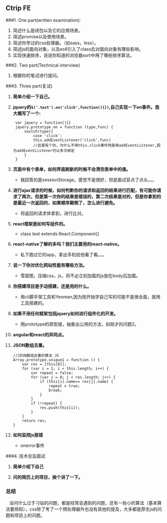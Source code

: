 ## Ctrip FE

###1. One part(written examination): 
1. 简述什么是闭包以及它的应用场景。
2. 简述promise以及使用场景。
3. 简述你学过的css处理器。（如sass，less）。
4. 简述js的面向对象，以及es6引入了class后对面向对象有哪些影响。
5. 实现快速排序，说说你知道的浏览器sort中用了哪些排序算法。

###2. Two part(Technical interview)

1. 根据你的笔试进行提问。

###3. Three part(复试)
1. **简单介绍一下自己。**

2. **jquery的`$('.test').on('click',function(){})`,自己实现一下on事件。我大概写了一个:**

       
        var jquery = function(){}
        jquery.prototype.on = function (type,func) {
            switch(type){
                case 'click':
                this.addEventListener('click',func)
                //这里有个坑，为什么不用this.click事件而是用addEventListener,因为addEventListener可以多次绑定     
            }
        }
        
        
3. **页面中有个表单，如何界面刷新的时候不会清空表单中的值。**
    + 我回答的是sessionStorage。感觉不是很好，但是面试官点了点头。。。
    
4. **进行ajax请求的时候，如何判断你的请求和返回的结果进行匹配，有可能你请求了两次，但是第一次你的结果是错误的，第二次结果是对的，但是你拿到的是最近一次返回的，如果顺序颠倒了，怎么进行避免。**
    + 将返回的请求体拿到，进行比对。
    
5. **react框架是如何写组件的。**
    + class test extends React.Component{}
    
6. **react-native了解的多吗？我们主要用的react-native。**
    + 私下跑过它的app，拿出手机给他看了看。。。
    
7. **说一下你对优化网站性能有哪些方法。**
    + 雪碧图，压缩css，js，将不必立刻加载的js放在body后加载。
    
8. **你搭建项目是手动搭建，还是用的什么。**
    + 用cli脚手架工具和Yeoman,因为刚开始学自己写的可能不是很全面，就用工具搭建的。
    
9. **如果不用任何框架包括jquery如何进行组件化的开发。**
    + 用prototype的原型链，抽象出公用的方法，如刚才的问题2。
10. **angular和react的异同点。**

11. **JSON数组去重。**

        //JOSN数组去重的算法 JS
        Array.prototype.unique1 = function () {
            var res = [this[0]];
            for (var i = 1; i < this.length; i++) {
                var repeat = false;
                for (var j = 0; j < res.length; j++) {
                    if (this[i].name== res[j].name) {
                        repeat = true;
                        break;
                    }
                }
                if (!repeat) {
                    res.push(this[i]);
                }
            }
            return res;
        }

12. **如何监控js报错**
    + onerror事件
    
###4. 技术总监面试

1. **简单介绍下自己**

2. **问的简历上的项目，挨个讲了一下。**


### 总结
    没问什么过于刁钻的问题，都是经常会遇到的问题，还有一些小的算法（基本算法要熟知），css除了考了一个预处理器外也没有其他的提及，大多都是原生js的问题和项目上的问题。
